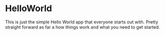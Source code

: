HelloWorld
==========
This is just the simple Hello World app that everyone starts out with. Pretty straight forward as far a how things work 
and what you need to get started. 


